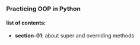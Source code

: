 ### Practicing OOP in Python

#### list of contents:
- **section-01**: about super and overriding methods